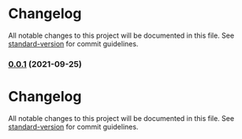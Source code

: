 # Changelog

All notable changes to this project will be documented in this file. See [standard-version](https://github.com/conventional-changelog/standard-version) for commit guidelines.

### [0.0.1](https://github.com/chantouchsek/nuxt-stripe-module/compare/v0.0.0...v0.0.1) (2021-09-25)

# Changelog

All notable changes to this project will be documented in this file. See [standard-version](https://github.com/conventional-changelog/standard-version) for commit guidelines.
